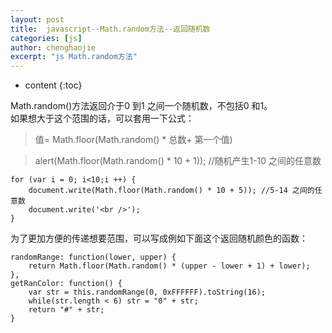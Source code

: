```yaml
---
layout: post
title:  javascript--Math.random方法--返回随机数
categories: [js]
author: chenghaojie
excerpt: "js Math.random方法"
---
```



* content
{:toc}


Math.random()方法返回介于0 到1 之间一个随机数，不包括0 和1。<br/>
如果想大于这个范围的话，可以套用一下公式：<br/>

>值= Math.floor(Math.random() * 总数+ 第一个值)

>alert(Math.floor(Math.random() * 10 + 1)); //随机产生1-10 之间的任意数

    for (var i = 0; i<10;i ++) {
        document.write(Math.floor(Math.random() * 10 + 5)); //5-14 之间的任意数
        document.write('<br />');
    }
为了更加方便的传递想要范围，可以写成例如下面这个返回随机颜色的函数：

    randomRange: function(lower, upper) {
        return Math.floor(Math.random() * (upper - lower + 1) + lower);
    },
    getRanColor: function() {
        var str = this.randomRange(0, 0xFFFFFF).toString(16);
        while(str.length < 6) str = "0" + str;
        return "#" + str;
    }